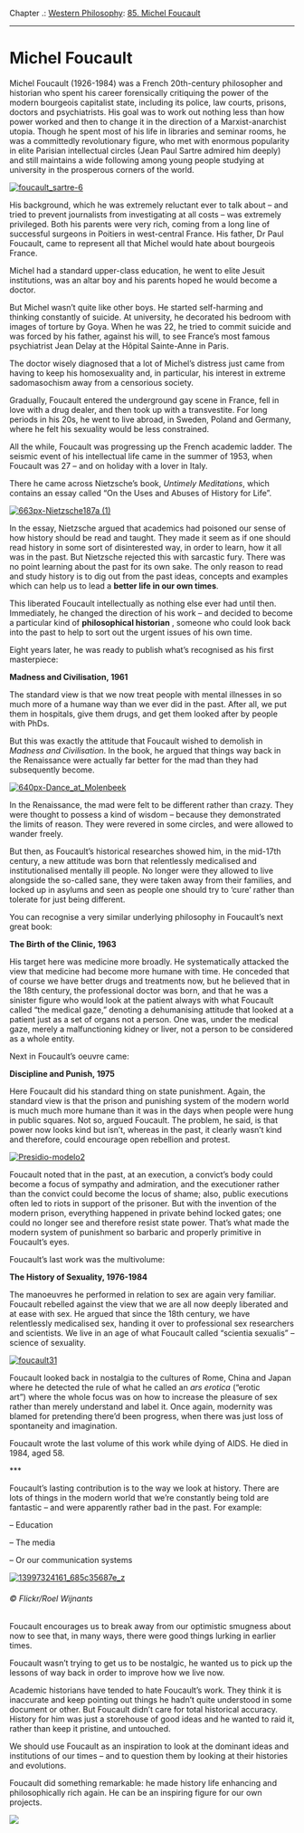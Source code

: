 Chapter .: [Western Philosophy](https://www.theschooloflife.com/thebookoflife/category/leisure/western-philosophy/): [85. Michel Foucault](https://www.theschooloflife.com/thebookoflife/michel-foucault/)

* * *

# Michel Foucault

Michel Foucault (1926-1984)&nbsp;was a French 20th-century philosopher and historian who spent his career forensically critiquing the power of the modern bourgeois capitalist state, including its police, law courts, prisons, doctors and psychiatrists. His goal was to work out nothing less than how power worked and then to change it in the direction of a Marxist-anarchist utopia. Though he spent most of his life in libraries and seminar rooms, he was a committedly revolutionary figure, who met with enormous popularity in elite Parisian intellectual circles (Jean Paul Sartre admired him deeply) and still maintains a wide following among young people studying at university in the prosperous corners of the world.

[![foucault_sartre-6](https://www.theschooloflife.com/thebookoflife/wp-content/uploads/2014/07/foucault_sartre-6.jpg)](http://www.thebookoflife.org/wp-content/uploads/2014/07/foucault_sartre-6.jpg)

His background, which he was extremely reluctant ever to talk about – and tried to prevent journalists from investigating at all costs – was extremely privileged. Both his parents were very rich, coming from a long line of successful surgeons in Poitiers in west-central France. His father, Dr Paul Foucault, came to represent all that Michel would hate about bourgeois France.

Michel had a standard upper-class education, he went to elite Jesuit institutions, was an altar boy and his parents hoped he would become a doctor.

But Michel wasn’t quite like other boys. He started self-harming and thinking constantly of suicide. At university, he decorated his bedroom with images of torture by Goya. When he was 22, he tried to commit suicide and was forced by his father, against his will, to see France’s most famous psychiatrist Jean Delay at the Hôpital Sainte-Anne in Paris.

The doctor wisely diagnosed that a lot of Michel’s distress just came from having to keep his homosexuality and, in particular, his interest in extreme sadomasochism away from a censorious society.

Gradually, Foucault entered the underground gay scene in France, fell in love with a drug dealer, and then took up with a transvestite. For long periods in his 20s, he went to live abroad, in Sweden, Poland and Germany, where he felt his sexuality would be less constrained.

All the while, Foucault was progressing up the French academic ladder. The seismic event of his intellectual life came in the summer of 1953, when Foucault was 27 – and on holiday with a lover in Italy.

There he came across Nietzsche’s book, _Untimely Meditations_, which contains an essay called “On the Uses and Abuses of History for Life”.

[![663px-Nietzsche187a (1)](https://www.theschooloflife.com/thebookoflife/wp-content/uploads/2014/07/663px-Nietzsche187a-1.jpg)](http://www.thebookoflife.org/wp-content/uploads/2014/07/663px-Nietzsche187a-1.jpg)

In the essay, Nietzsche argued that academics had poisoned our sense of how history should be read and taught. They made it seem as if one should read history in some sort of disinterested way, in order to learn, how it all was in the past. But Nietzsche rejected this with sarcastic fury. There was no point learning about the past for its own sake. The only reason to read and study history is to dig out from the past ideas, concepts and examples which can help us to lead a **better life in our own times**.

This liberated Foucault intellectually as nothing else ever had until then. Immediately, he changed the direction of his work – and decided to become a particular kind of **philosophical historian** , someone who could look back into the past to help to sort out the urgent issues of his own time.

Eight years later, he was ready to publish what’s recognised as his first masterpiece:

**Madness and Civilisation,&nbsp;1961**

The standard view is that we now treat people with mental illnesses in so much more of a humane way than we ever did in the past. After all, we put them in hospitals, give them drugs, and get them looked after by people with PhDs.

But this was exactly the attitude that Foucault wished to demolish in _Madness and Civilisation_. In the book, he argued that things way back in the Renaissance were actually far better for the mad than they had subsequently become.

[![640px-Dance_at_Molenbeek](https://www.theschooloflife.com/thebookoflife/wp-content/uploads/2014/07/640px-Dance_at_Molenbeek.jpg)](http://www.thebookoflife.org/wp-content/uploads/2014/07/640px-Dance_at_Molenbeek.jpg)

In the Renaissance, the mad were felt to be different rather than crazy. They were thought to possess a kind of wisdom –&nbsp;because they demonstrated the limits of reason. They were revered in some circles, and were allowed to wander freely.

But then, as Foucault’s historical researches showed him, in the mid-17th century, a new attitude was born that relentlessly medicalised and institutionalised mentally ill people. No longer were they allowed to live alongside the so-called sane, they were taken away from their families, and locked up in asylums and seen as people one should try to ‘cure’ rather than tolerate for just being different.

You can recognise a very similar underlying philosophy in Foucault’s next great book:

**The Birth of the Clinic,&nbsp;1963**

His target here was medicine more broadly. He systematically attacked the view that medicine had become more humane with time. He conceded that of course we have better drugs and treatments now, but he believed that in the 18th century, the professional doctor was born, and that he was a sinister figure who would look at the patient always with what Foucault called “the medical gaze,” denoting a dehumanising attitude that looked at a patient just as a set of organs not a person. One was, under the medical gaze, merely a malfunctioning kidney or liver, not a person to be considered as a whole entity.

Next in Foucault’s oeuvre came:&nbsp;

**Discipline and Punish,&nbsp;1975**

Here Foucault did his standard thing on state punishment. Again, the standard view is that the prison and punishing system of the modern world is much much more humane than it was in the days when people were hung in public squares. Not so, argued Foucault. The problem, he said, is that power now looks kind but isn’t, whereas in the past, it clearly wasn’t kind and therefore, could encourage open rebellion and protest.

[![Presidio-modelo2](https://www.theschooloflife.com/thebookoflife/wp-content/uploads/2014/07/Presidio-modelo2.jpg)](http://www.thebookoflife.org/wp-content/uploads/2014/07/Presidio-modelo2.jpg)

Foucault noted that in the past,&nbsp;at an execution, a convict’s body could become a focus of sympathy and admiration, and the executioner rather than the convict could become the locus of shame; also, public executions often led to riots in support of the prisoner. But with the invention of the modern prison, everything happened in private behind locked gates; one could no longer see and therefore resist state power. That’s what made the modern system of punishment so barbaric and properly primitive in Foucault’s eyes.

Foucault’s last work was the multivolume:&nbsp;

**The History of Sexuality,&nbsp;1976-1984**

The manoeuvres he performed in relation to sex are again very familiar. Foucault rebelled against the view that we are all now deeply liberated and at ease with sex. He argued that since the 18th century, we have relentlessly medicalised sex, handing it over to professional sex researchers and scientists. We live in an age of what Foucault called “scientia sexualis” – science of sexuality.

[![foucault31](https://www.theschooloflife.com/thebookoflife/wp-content/uploads/2014/07/foucault31.png)](http://www.thebookoflife.org/wp-content/uploads/2014/07/foucault31.png)

Foucault looked back in nostalgia to the cultures of Rome, China and Japan where he detected the rule of what he called an _ars erotica_ (“erotic art”)&nbsp;where the whole focus was on how to increase the pleasure of sex rather than merely understand and label it. Once again, modernity was blamed for pretending there’d been progress, when there was just loss of spontaneity and imagination.

Foucault wrote the last volume of this work while dying of AIDS. He died in 1984, aged 58.

\*\*\*

Foucault’s lasting contribution is to the way we look at history.&nbsp;There are lots of things in the modern world that we’re constantly being told are fantastic – and were apparently rather bad in the past. For example:

– Education

– The media

– Or our communication systems

[![13997324161_685c35687e_z](https://www.theschooloflife.com/thebookoflife/wp-content/uploads/2014/07/13997324161_685c35687e_z.jpg)](http://www.thebookoflife.org/wp-content/uploads/2014/07/13997324161_685c35687e_z.jpg)

###### © Flickr/Roel Wijnants

Foucault encourages us to break away from our optimistic smugness about now to see that, in many ways, there were good things lurking in earlier times.

Foucault wasn’t trying to get us to be nostalgic, he wanted us to pick up the lessons of way back in order to improve how we live now.

Academic historians have tended to hate Foucault’s work. They think it is inaccurate and keep pointing out things he hadn’t quite understood in some document or other. But Foucault didn’t care for total historical accuracy. History for him was just a storehouse of good ideas and he wanted to raid it, rather than keep it pristine, and untouched.

We should use Foucault as an inspiration to look at the dominant ideas and institutions of our times – and to question them by looking at their histories and evolutions.

Foucault did something remarkable: he made history life enhancing and philosophically rich again. He can be an inspiring figure for our own projects.

[![](https://img.youtube.com/vi/BBJTeNTZtGU/0.jpg)](https://www.youtube.com/embed/BBJTeNTZtGU '')
